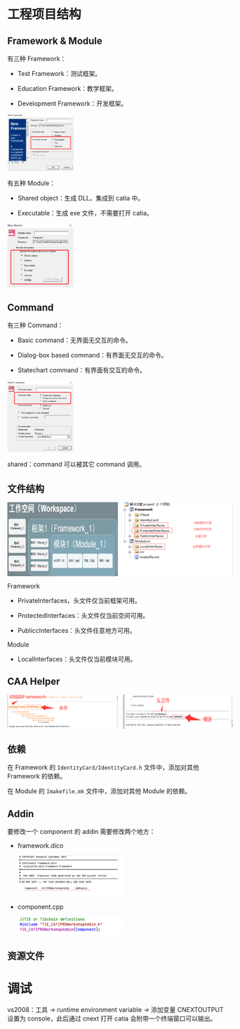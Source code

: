 # 工程项目结构

## Framework & Module

有三种 Framework：

- Test Framework：测试框架。

- Education Framework：教学框架。

- Development Framework：开发框架。

<img src="./imgs/image-2.png" style="width: 30%">

有五种 Module：

- Shared object：生成 DLL，集成到 catia 中。

- Executable：生成 exe 文件，不需要打开 catia。

<img src="./imgs/image-5.png" style="width: 30%">

## Command

有三种 Command：

- Basic command：无界面无交互的命令。

- Dialog-box based command：有界面无交互的命令。

- Statechart command：有界面有交互的命令。

<img src="./imgs/image-4.png" style="width: 30%">

shared：command 可以被其它 command 调用。

## 文件结构

<div style="display:flex;gap: 10px;">

<img src="./imgs/image-1.png" style="width:50%">

<img src="./imgs/image-8.png" style="width:50%">

</div>

Framework

- PrivateInterfaces，头文件仅当前框架可用。

- ProtectedInterfaces：头文件仅当前空间可用。

- PubliccInterfaces：头文件任意地方可用。

Module

- LocalInterfaces：头文件仅当前模块可用。

## CAA Helper

<div style="display:flex;gap: 10px;">

<img src="./imgs/image-6.png" style="width:50%">

<img src="./imgs/image-7.png" style="width:50%">

</div>

## 依赖

在 Framework 的 `IdentityCard/IdentityCard.h` 文件中，添加对其他 Framework 的依赖。

在 Module 的 `Imakefile.mk` 文件中，添加对其他 Module 的依赖。

## Addin

要修改一个 component 的 addin 需要修改两个地方：

- framework.dico

    <img src="./imgs/image-9.png" style="width:50%">

- component.cpp

  <img src="./imgs/image-10.png" style="width:50%">

## 资源文件

# 调试

vs2008：工具 -> runtime environment variable -> 添加变量 CNEXTOUTPUT 设置为 console，此后通过 cnext 打开 catia 会附带一个终端窗口可以输出。
